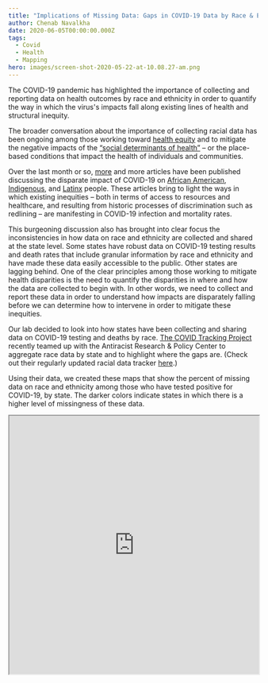 ```yaml
---
title: "Implications of Missing Data: Gaps in COVID-19 Data by Race & Ethnicity"
author: Chenab Navalkha
date: 2020-06-05T00:00:00.000Z
tags:
  - Covid
  - Health
  - Mapping
hero: images/screen-shot-2020-05-22-at-10.08.27-am.png
---
```

The COVID-19 pandemic has highlighted the importance of collecting and reporting data on health outcomes by race and ethnicity in order to quantify the way in which the virus's impacts fall along existing lines of health and structural inequity. 

The broader conversation about the importance of collecting racial data has been ongoing among those working toward [health equity](https://www.google.com/url?q=https://www.healthaffairs.org/do/10.1377/hblog20200507.469145/full/?utm_source%3DNewsletter%26utm_medium%3Demail%26utm_content%3DEye%2BOn%2BHealth%2BReform%253A%2BRisk%2BCorridors%252C%2BCOVID-19%252C%2BAnd%2BThe%2BACA%253B%2BCOVID-19%253A%2BFederal%2BFunding%2BFor%2BContact%2BTracing%253B%2BMedicaid%2BMCOs%2BAnd%2BPayment%2BReform%253B%2BInequity%26utm_campaign%3DHAT%2B5-11-20%26&sa=D&ust=1590158619227000&usg=AFQjCNGo8Ae6MN6_8xi21Iua4cbQU62_Yg) and to mitigate the negative impacts of the [“social determinants of health”](https://www.google.com/url?q=https://patientengagementhit.com/news/social-determinants-of-health-comorbidities-sway-covid-19-severity&sa=D&ust=1590158619229000&usg=AFQjCNHUbDqYt4PiAPAbP4WYpvXRBwCHVg) – or the place-based conditions that impact the health of individuals and communities. 

Over the last month or so, [more](https://www.google.com/url?q=https://www.theatlantic.com/ideas/archive/2020/04/stop-looking-away-race-covid-19-victims/609250/&sa=D&ust=1590158619231000&usg=AFQjCNGvZda446O1AMbKQ8ZIARTVGGXPNw) and more articles have been published discussing the disparate impact of COVID-19 on [African American](https://www.google.com/url?q=https://labblog.uofmhealth.org/rounds/racial-disparities-time-of-covid-19&sa=D&ust=1590158619228000&usg=AFQjCNHWT_KM3b_dszEG9VEUE-ItDnojJA), [Indigenous](https://www.washingtonpost.com/national/coronavirus-navajo-nation-crisis/2020/05/11/b2a35c4e-91fe-11ea-a0bc-4e9ad4866d21_story.html), and [Latinx](https://www.google.com/url?q=https://www.nytimes.com/2020/05/07/us/coronavirus-latinos-disparity.html&sa=D&ust=1590158619219000&usg=AFQjCNGB63MElzGWkmKzA6k6VgNhgCAgtA) people. These articles bring to light the ways in which existing inequities – both in terms of access to resources and healthcare, and resulting from historic processes of discrimination such as redlining – are manifesting in COVID-19 infection and mortality rates.

This burgeoning discussion also has brought into clear focus the inconsistencies in how data on race and ethnicity are collected and shared at the state level. Some states have robust data on COVID-19 testing results and death rates that include granular information by race and ethnicity and have made these data easily accessible to the public. Other states are lagging behind. One of the clear principles among those working to mitigate health disparities is the need to quantify the disparities in where and how the data are collected to begin with. In other words, we need to collect and report these data in order to understand how impacts are disparately falling before we can determine how to intervene in order to mitigate these inequities.

Our lab decided to look into how states have been collecting and sharing data on COVID-19 testing and deaths by race. [The COVID Tracking Project](https://www.google.com/url?q=https://covidtracking.com/race&sa=D&ust=1590158619219000&usg=AFQjCNESMUbMb9qT-r1q-f8XRMbXnNj73g) recently teamed up with the Antiracist Research & Policy Center to aggregate race data by state and to highlight where the gaps are. (Check out their regularly updated racial data tracker [here](https://www.google.com/url?q=https://docs.google.com/spreadsheets/u/1/d/e/2PACX-1vTfUQPxkhP_CRcGmnnpUBihnTNZ9Z8pcizII4_sc2o2n3opOoAJdAM4CRTJBI339tou8LWnQrqbTMgH/pubhtml%23&sa=D&ust=1590158619220000&usg=AFQjCNEYWrNViMBob1DzXPfjotH7ablwGA).)

Using their data, we created these maps that show the percent of missing data on race and ethnicity among those who have tested positive for COVID-19, by state. The darker colors indicate states in which there is a higher level of missingness of these data. 

<iframe id="carto" title="Carto Map" src="https://mit.carto.com/u/chenab/builder/760496a1-4886-40c3-be1c-73ae28cfb2b9/embed" width="100%" height="520" allow="" /> 

*(Data pulled June 4, 2020 from <https://covidtracking.com/race>)*

<iframe id="carto" title="Carto Map" src="https://mit.carto.com/u/chenab/builder/03122e0c-35fb-4950-be0c-00af2281175c/embed" width="100%" height="520" allow="" /> 

*(Data pulled June 4, 2020 from <https://covidtracking.com/race>)*

It’s important to note, though, that even where testing data and outcomes are reported by race and ethnicity, an outstanding question remains of who is and isn’t being tested. Even the most “complete” datasets don’t answer this more fundamental question.

Understanding where these data are missing is, of course, just one piece of the larger conversation about how the structural features of our society have left some communities more vulnerable to the pandemic than others. If you’re interested, [here](https://www.google.com/url?q=https://www.healthaffairs.org/do/10.1377/hblog20200507.469145/full/?utm_source%3DNewsletter%26utm_medium%3Demail%26utm_content%3DEye%2BOn%2BHealth%2BReform%253A%2BRisk%2BCorridors%252C%2BCOVID-19%252C%2BAnd%2BThe%2BACA%253B%2BCOVID-19%253A%2BFederal%2BFunding%2BFor%2BContact%2BTracing%253B%2BMedicaid%2BMCOs%2BAnd%2BPayment%2BReform%253B%2BInequity%26utm_campaign%3DHAT%2B5-11-20%26&sa=D&ust=1590158619230000&usg=AFQjCNE3I8JdtgTHBTX5Z4m1lHlh8LGnBQ) is a great piece that delves into how inequity is playing a role as a “pre-existing condition” in our current healthcare system.